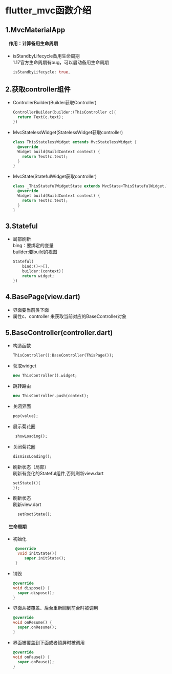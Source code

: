 # flutter_mvc函数介绍
## 1.MvcMaterialApp
#### ⠀作用：计算备用生命周期
- isStandbyLifecycle备用生命周期<br/>
  1.17官方生命周期有bug，可以启动备用生命周期
  ```Dart
  isStandbyLifecycle: true,
  ```
## 2.获取controller组件
- ControllerBuilder(Builder获取Controller)
    ```Dart
    ControllerBuilder(builder:(ThisController c){
      return Text(c.text);
    })
    ```
- MvcStatelessWidget(StatelessWidget获取controller)
    ```Dart
    class ThisStatelessWidget extends MvcStatelessWidget {
      @override
      Widget build(BuildContext context) {
        return Text(c.text);
      }
    }
    ```
- MvcState(StatefulWidget获取controller)
    ```Dart
    class _ThisStatefulWidgetState extends MvcState<ThisStatefulWidget,ThisController> {
      @override
      Widget build(BuildContext context) {
        return Text(c.text);
      }
    }

    ```
## 3.Stateful
- 局部刷新<br/>
bing：要绑定的变量<br/>
builder:要build的视图
    ```Dart
    Stateful(
 	    bind:()=>[],
 	    builder:(context){
        return widget;
    })
    ```
## 4.BasePage(view.dart)
- 界面要当前类下面
- 属性c、controller 来获取当前对应的BaseController对象


  
## 5.BaseController(controller.dart)
* 构造函数
  ```Dart
  ThisController():BaseController(ThisPage());
  ```
* 获取widget<br/>
    ```Dart
    new ThisController().widget;
    ```
- 跳转路由
    ```Dart
  new ThisController.push(context);
    ```
- 关闭界面<br/>
    ```Dart
   pop(value);
    ```
- 展示菊花圈<br/>
    ```Dart
     showLoading();
    ```
- 关闭菊花圈<br/>
    ```Dart
    dismissLoading();
    ```
- 刷新状态（局部）<br/>
刷新有变化的Stateful组件,否则刷新view.dart
     ```Dart
    setState((){
    });
     ```
- 刷新状态<br/>
刷新view.dart
    ```Dart
      setRootState();
     ```

#### ⠀生命周期
- 初始化
    ```Dart
     @override
      void initState(){
         super.initState();
     }
    ```
- 销毁
    ```Dart
    @override
    void dispose() {
      super.dispose();
    }
    ```
- 界面从被覆盖、后台重新回到前台时被调用  
    ```Dart
    @override
    void onResume() {
      super.onResume();
    }
    ```
- 界面被覆盖到下面或者锁屏时被调用  
    ```Dart
    @override
    void onPause() {
      super.onPause();
    }
    ```
 
 

 